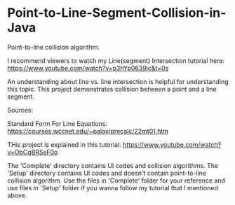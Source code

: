 # Point-to-Line-Segment-Collision-in-Java
Point-to-line collision algorithm.

I recommend viewers to watch my Line(segment) Intersection tutorial here: 
https://www.youtube.com/watch?v=p3hYp0639lc&t=0s

An understanding about line vs. line intersection is helpful for understanding this topic. This project demonstrates collision between a point and a line segment.

Sources:

Standard Form For Line Equations: https://courses.wccnet.edu/~palay/precalc/22mt01.htm

THis project is explained in this tutorial: https://www.youtube.com/watch?v=ObCgBRSsF0o

The 'Complete' directory contains UI codes and collision algorithms. The 'Setup' directory contains UI codes and doesn't contain point-to-line collision algorithm. Use the files in 'Complete' folder for your reference and use files in 'Setup' folder if you wanna follow my tutorial that I mentioned above.
